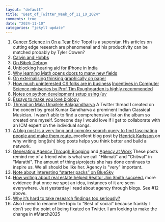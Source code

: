 ```yaml
---
layout: "default"
title: "Best_of_Twitter_Week_of_11_10_2024"
comments: true
date: "2024-11-10"
categories: "jekyll update"
---
```


1. [Cancer Science in On a Tear](https://erictopol.substack.com/p/cancer-science-in-on-a-tear) Eric Topol is a superstar. His articles on cutting edge research are phenomenal and his productivity can be matched probably by Tyler Cowen?
2. [Calvin and Hobbs](https://podcasts.apple.com/us/podcast/002-calvin-and-hobbes/id1777261147?i=1000675392660)
3. [On Bibek Debroy](https://x.com/promila_agarwal/status/1853289771415773391?s=46)
4. [Unblocking hearing aid for iPhone in India](https://x.com/thel3l/status/1856381082662326760?s=46)
5. [Why learning Math opens doors to many new fields](https://x.com/justinskycak/status/1848460237193551915?s=46)
6. [On externalising thinking graphically on paper](https://x.com/vishnu_agni/status/1779444280798650478?s=46)
7. [How much uninterested CS folks are in business](https://x.com/ejames_c/status/1840564951397855312?s=46) [Incentives in Computer Science miniseries by Prof Tim Roughgarden is highly recommended](https://youtube.com/playlist?list=PLEGCF-WLh2RJdrKZ431SidRX_T4VmAKx8&si=m4ayJL5zFWEm5iz1)
8. [Notes on python development setup using (uv](https://x.com/adamchainz/status/1836381994923556966?s=46)
9. [Essays to make you love biology](https://x.com/nikomccarty/status/1823407935479013390?s=46)
10. [Thread on Mala Umajlele Balagandharva](https://x.com/6c1_16/status/1739519303857143874?s=46) A Twitter thread I created on the concert by great Kumar Gandharva a prominent Indian Classical Musician. I wasn't able to find a comprehensive list on the album so created one myself. Someone day I would love if I get to collaborate with an ICM expert on the individual songs.
11. [A blog post is a very long and complex search query to find fascinating people and make them route..](https://www.henrikkarlsson.xyz/p/search-query)excellent blog post by [Henrick Karlsson ](https://www.henrikkarlsson.xyz/about) on why writing long(ish) blog posts helps you think better and build a network.
12. [Generating Agency Through Blogging](https://tomcritchlow.com/2022/08/29/blogging-agency/) and [Agency at Work](https://tomcritchlow.com/2022/07/05/agency/) These posts remind me of a friend who is what we call "Hikmati" and "Chitwal" in "Marathi". The amount of things/projects she has done continues to inspire us. We all should be like her. Agency is "very" important.
13. [Note about interesting “starter packs” on BlueSky](https://www.linkedin.com/pulse/bluesky-data-starter-packs-rami-krispin-cyldc?utm_source=share&utm_medium=member_ios&utm_campaign=share_via)
14. [How writing about real estate helped Realtor Jim Smith succeed.](https://realestatetoday.substack.com/p/we-learned-firsthand-last-month-about) more evidence that once we spot an idea, instances of it are seen everywhere. Just yesterday I read about agency through blogs. See #12 above.
15. [Why it’s hard to take research findings too seriously?](https://www.linkedin.com/pulse/bluesky-data-starter-packs-rami-krispin-cyldc?utm_source=share&utm_medium=member_ios&utm_campaign=share_via)
16. Also I need to rename the topic to “Best of social“ because frankly I don’t see the point of being fixated on Twitter. I am looking to make the change in #March2025

